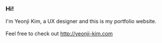 ### Hi!

I'm Yeonji Kim, a UX designer and this is my portfolio website.<br><br>
Feel free to check out <http://yeonji-kim.com>
